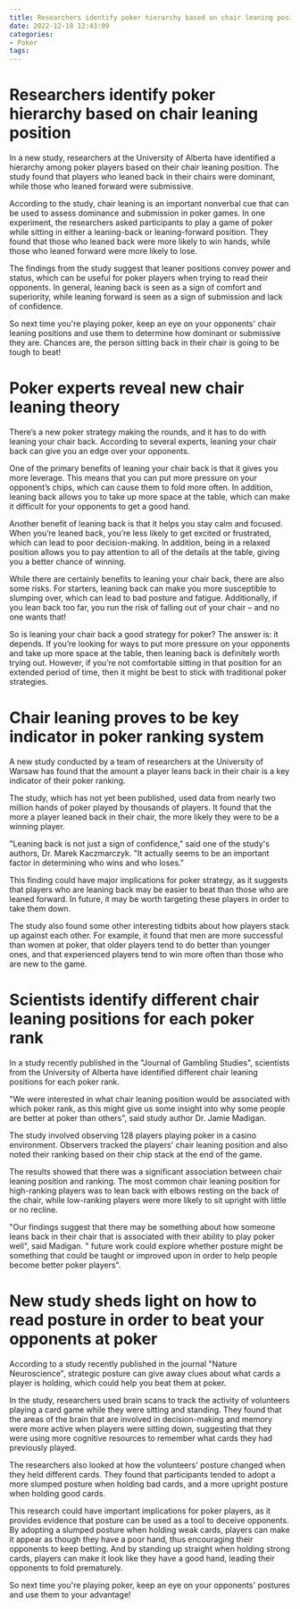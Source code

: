 ```yaml
---
title: Researchers identify poker hierarchy based on chair leaning position
date: 2022-12-18 12:43:09
categories:
- Poker
tags:
---
```



#  Researchers identify poker hierarchy based on chair leaning position

In a new study, researchers at the University of Alberta have identified a hierarchy among poker players based on their chair leaning position. The study found that players who leaned back in their chairs were dominant, while those who leaned forward were submissive.

According to the study, chair leaning is an important nonverbal cue that can be used to assess dominance and submission in poker games. In one experiment, the researchers asked participants to play a game of poker while sitting in either a leaning-back or leaning-forward position. They found that those who leaned back were more likely to win hands, while those who leaned forward were more likely to lose.

The findings from the study suggest that leaner positions convey power and status, which can be useful for poker players when trying to read their opponents. In general, leaning back is seen as a sign of comfort and superiority, while leaning forward is seen as a sign of submission and lack of confidence.

So next time you're playing poker, keep an eye on your opponents' chair leaning positions and use them to determine how dominant or submissive they are. Chances are, the person sitting back in their chair is going to be tough to beat!

#  Poker experts reveal new chair leaning theory

There’s a new poker strategy making the rounds, and it has to do with leaning your chair back. According to several experts, leaning your chair back can give you an edge over your opponents.

One of the primary benefits of leaning your chair back is that it gives you more leverage. This means that you can put more pressure on your opponent’s chips, which can cause them to fold more often. In addition, leaning back allows you to take up more space at the table, which can make it difficult for your opponents to get a good hand.

Another benefit of leaning back is that it helps you stay calm and focused. When you’re leaned back, you’re less likely to get excited or frustrated, which can lead to poor decision-making. In addition, being in a relaxed position allows you to pay attention to all of the details at the table, giving you a better chance of winning.

While there are certainly benefits to leaning your chair back, there are also some risks. For starters, leaning back can make you more susceptible to slumping over, which can lead to bad posture and fatigue. Additionally, if you lean back too far, you run the risk of falling out of your chair – and no one wants that!

So is leaning your chair back a good strategy for poker? The answer is: it depends. If you’re looking for ways to put more pressure on your opponents and take up more space at the table, then leaning back is definitely worth trying out. However, if you’re not comfortable sitting in that position for an extended period of time, then it might be best to stick with traditional poker strategies.

#  Chair leaning proves to be key indicator in poker ranking system

A new study conducted by a team of researchers at the University of Warsaw has found that the amount a player leans back in their chair is a key indicator of their poker ranking.

The study, which has not yet been published, used data from nearly two million hands of poker played by thousands of players. It found that the more a player leaned back in their chair, the more likely they were to be a winning player.

"Leaning back is not just a sign of confidence," said one of the study's authors, Dr. Marek Kaczmarczyk. "It actually seems to be an important factor in determining who wins and who loses."

This finding could have major implications for poker strategy, as it suggests that players who are leaning back may be easier to beat than those who are leaned forward. In future, it may be worth targeting these players in order to take them down.

The study also found some other interesting tidbits about how players stack up against each other. For example, it found that men are more successful than women at poker, that older players tend to do better than younger ones, and that experienced players tend to win more often than those who are new to the game.

#  Scientists identify different chair leaning positions for each poker rank

In a study recently published in the "Journal of Gambling Studies", scientists from the University of Alberta have identified different chair leaning positions for each poker rank.

"We were interested in what chair leaning position would be associated with which poker rank, as this might give us some insight into why some people are better at poker than others", said study author Dr. Jamie Madigan.

The study involved observing 128 players playing poker in a casino environment. Observers tracked the players' chair leaning position and also noted their ranking based on their chip stack at the end of the game.

The results showed that there was a significant association between chair leaning position and ranking. The most common chair leaning position for high-ranking players was to lean back with elbows resting on the back of the chair, while low-ranking players were more likely to sit upright with little or no recline.

"Our findings suggest that there may be something about how someone leans back in their chair that is associated with their ability to play poker well", said Madigan. " future work could explore whether posture might be something that could be taught or improved upon in order to help people become better poker players".

#  New study sheds light on how to read posture in order to beat your opponents at poker

According to a study recently published in the journal "Nature Neuroscience", strategic posture can give away clues about what cards a player is holding, which could help you beat them at poker.

In the study, researchers used brain scans to track the activity of volunteers playing a card game while they were sitting and standing. They found that the areas of the brain that are involved in decision-making and memory were more active when players were sitting down, suggesting that they were using more cognitive resources to remember what cards they had previously played.

The researchers also looked at how the volunteers' posture changed when they held different cards. They found that participants tended to adopt a more slumped posture when holding bad cards, and a more upright posture when holding good cards.

This research could have important implications for poker players, as it provides evidence that posture can be used as a tool to deceive opponents. By adopting a slumped posture when holding weak cards, players can make it appear as though they have a poor hand, thus encouraging their opponents to keep betting. And by standing up straight when holding strong cards, players can make it look like they have a good hand, leading their opponents to fold prematurely.

So next time you're playing poker, keep an eye on your opponents' postures and use them to your advantage!